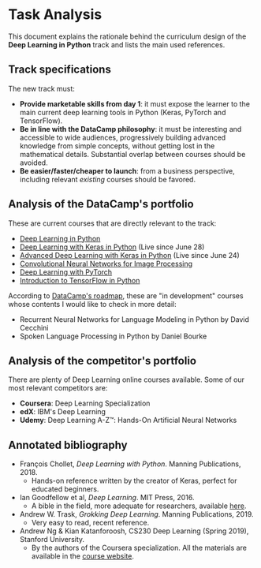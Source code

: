 # Task Analysis

This document explains the rationale behind the curriculum design of the **Deep Learning in Python** track and lists the main used references.

## Track specifications 

The new track must: 
  * **Provide marketable skills from day 1**: it must expose the learner to the main current deep learning tools in Python (Keras, PyTorch and TensorFlow).
  * **Be in line with the DataCamp philosophy**: it must be interesting and accessible to wide audiences, progressively building advanced knowledge from simple concepts, without getting lost in the mathematical details. Substantial overlap between courses should be avoided.
  * **Be easier/faster/cheaper to launch**: from a business perspective, including relevant *existing* courses should be favored.

## Analysis of the DataCamp's portfolio

These are current courses that are directly relevant to the track:

  * [Deep Learning in Python](https://www.datacamp.com/courses/deep-learning-in-python)
  * [Deep Learning with Keras in Python](https://www.datacamp.com/courses/deep-learning-with-keras-in-python) (Live since June 28)
  * [Advanced Deep Learning with Keras in Python](https://www.datacamp.com/courses/advanced-deep-learning-with-keras-in-python) (Live since June 24)
  * [Convolutional Neural Networks for Image Processing](https://www.datacamp.com/courses/convolutional-neural-networks-for-image-processing)
  * [Deep Learning with PyTorch](https://www.datacamp.com/courses/deep-learning-with-pytorch)
  * [Introduction to TensorFlow in Python](https://www.datacamp.com/courses/introduction-to-tensorflow-in-python)

According to [DataCamp's roadmap](https://trello.com/b/BLplifUB/datacamp-course-roadmap), these are "in development" courses whose contents I would like to check in more detail:

  * Recurrent Neural Networks for Language Modeling in Python by David Cecchini
  * Spoken Language Processing in Python by Daniel Bourke

## Analysis of the competitor's portfolio

There are plenty of Deep Learning online courses available. Some of our most relevant competitors are:

  * **Coursera**: Deep Learning Specialization
  * **edX**: IBM's Deep Learning
  * **Udemy**: Deep Learning A-Z™: Hands-On Artificial Neural Networks

## Annotated bibliography
  * François Chollet, *Deep Learning with Python*. Manning Publications, 2018.
    * Hands-on reference written by the creator of Keras, perfect for educated beginners.
  * Ian Goodfellow et al, *Deep Learning*. MIT Press, 2016.
    * A bible in the field, more adequate for researchers, available [here](http://www.deeplearningbook.org/).
  * Andrew W. Trask, *Grokking Deep Learning*. Manning Publications, 2019.
    * Very easy to read, recent reference.
  * Andrew Ng & Kian Katanforoosh, CS230 Deep Learning (Spring 2019), Stanford University.
    * By the authors of the Coursera specialization. All the materials are available in the [course website](http://cs230.stanford.edu/).
